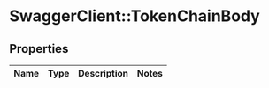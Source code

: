 # SwaggerClient::TokenChainBody

## Properties
Name | Type | Description | Notes
------------ | ------------- | ------------- | -------------


